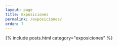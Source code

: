 ```yaml
---
layout: page
title: Exposiciones
permalink: /exposiciones/
orden: 7
---
```


{% include posts.html category="exposiciones" %}

